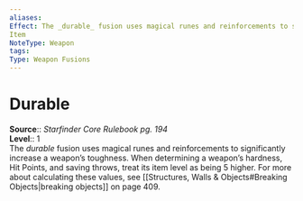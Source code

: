 ```yaml
---
aliases: 
Effect: The _durable_ fusion uses magical runes and reinforcements to significantly increase a weapon’s toughness. When determining a weapon’s hardness, Hit Points, and saving throws, treat its item level as being 5 higher. For more about calculating these values, see Breaking Objects on page 409.
Item
NoteType: Weapon
tags: 
Type: Weapon Fusions
---
```


# Durable

**Source**:: _Starfinder Core Rulebook pg. 194_  
**Level**:: 1  
The _durable_ fusion uses magical runes and reinforcements to significantly increase a weapon’s toughness. When determining a weapon’s hardness, Hit Points, and saving throws, treat its item level as being 5 higher. For more about calculating these values, see [[Structures, Walls & Objects#Breaking Objects|breaking objects]] on page 409.
